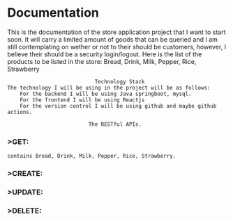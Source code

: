 # Documentation

This is the documentation of the store application project that I want to start soon. It will
carry a limited amount of goods that can be queried and I am still contemplating on wether or not to
their should be customers, however, I believe their should be a security login/logout.
Here is the list of the products to be listed in the store: Bread, Drink, Milk, Pepper, Rice, Strawberry

                                Technology Stack 
    The technology I will be using in the project will be as follows:
        For the backend I will be using Java springboot, mysql.
        For the frontend I will be using Reactjs
        For the version control I will be using github and maybe github actions.

                              The RESTful APIs.
### >GET:
    contains Bread, Drink, Milk, Pepper, Rice, Strawberry.

### >CREATE: 

### >UPDATE:

### >DELETE: